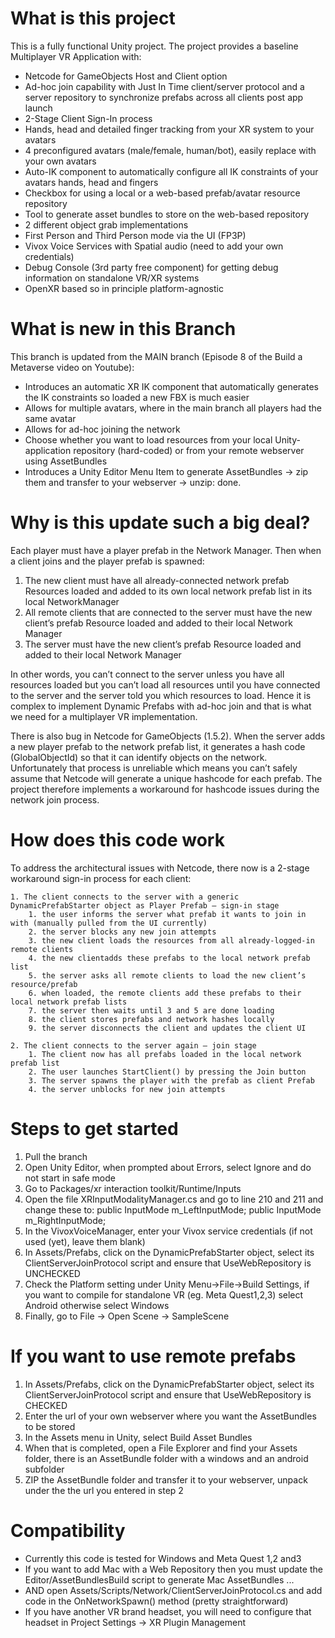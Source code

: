 What is this project
====================
This is a fully functional Unity project. The project provides a baseline Multiplayer VR Application with:
* Netcode for GameObjects Host and Client option
* Ad-hoc join capability with Just In Time client/server protocol and a server repository to synchronize prefabs across all clients post app launch
* 2-Stage Client Sign-In process 
* Hands, head and detailed finger tracking from your XR system to your avatars
* 4 preconfigured avatars (male/female, human/bot), easily replace with your own avatars
* Auto-IK component to automatically configure all IK constraints of your avatars hands, head and fingers
* Checkbox for using a local or a web-based prefab/avatar resource repository
* Tool to generate asset bundles to store on the web-based repository
* 2 different object grab implementations
* First Person and Third Person mode via the UI (FP3P)
* Vivox Voice Services with Spatial audio (need to add your own credentials)
* Debug Console (3rd party free component) for getting debug information on standalone VR/XR systems
* OpenXR based so in principle platform-agnostic

What is new in this Branch
==========================
This branch is updated from the MAIN branch (Episode 8 of the Build a Metaverse video on Youtube):
* Introduces an automatic XR IK component that automatically generates the IK constraints so loaded a new FBX is much easier
* Allows for multiple avatars, where in the main branch all players had the same avatar
* Allows for ad-hoc joining the network
* Choose whether you want to load resources from your local Unity-application repository (hard-coded) or from your remote webserver using AssetBundles
* Introduces a Unity Editor Menu Item to generate AssetBundles -> zip them and transfer to your webserver -> unzip: done.

Why is this update such a big deal?
===================================
Each player must have a player prefab in the Network Manager. Then when a client joins and the player prefab is spawned:
1. The new client must have all already-connected network prefab Resources loaded and added to its own local network prefab list in its local NetworkManager
2. All remote clients that are connected to the server must have the new client’s prefab Resource loaded and added to their local Network Manager
3. The server must have the new client’s prefab Resource loaded and added to their local Network Manager

In other words, you can’t connect to the server unless you have all resources loaded but you can’t load all resources until you have connected to the server and the server told you which resources to load. Hence it is complex to implement Dynamic Prefabs with ad-hoc join and that is what we need for a multiplayer VR implementation.

There is also bug in Netcode for GameObjects (1.5.2). When the server adds a new player prefab to the network prefab list, it generates a hash code (GlobalObjectId) so that it can identify objects on the network. Unfortunately that process is unreliable which means you can’t safely assume that Netcode will generate a unique hashcode for each prefab. The project therefore implements a workaround for hashcode issues during the network join process.

How does this code work
=======================
To address the architectural issues with Netcode, there now is a 2-stage workaround sign-in process for each client:

    1. The client connects to the server with a generic DynamicPrefabStarter object as Player Prefab – sign-in stage
        1. the user informs the server what prefab it wants to join in with (manually pulled from the UI currently)
        2. the server blocks any new join attempts
        3. the new client loads the resources from all already-logged-in remote clients 
        4. the new clientadds these prefabs to the local network prefab list
        5. the server asks all remote clients to load the new client’s resource/prefab
        6. when loaded, the remote clients add these prefabs to their local network prefab lists
        7. the server then waits until 3 and 5 are done loading
        8. the client stores prefabs and network hashes locally
        9. the server disconnects the client and updates the client UI
           
    2. The client connects to the server again – join stage
        1. The client now has all prefabs loaded in the local network prefab list
        2. The user launches StartClient() by pressing the Join button
        3. The server spawns the player with the prefab as client Prefab
        4. the server unblocks for new join attempts

Steps to get started
====================
1. Pull the branch
2. Open Unity Editor, when prompted about Errors, select Ignore and do not start in safe mode
3. Go to Packages/xr interaction toolkit/Runtime/Inputs
4. Open the file XRInputModalityManager.cs and go to line 210 and 211 and change these to: public InputMode m_LeftInputMode; public InputMode m_RightInputMode;
5. In the VivoxVoiceManager, enter your Vivox service credentials (if not used (yet), leave them blank)
6. In Assets/Prefabs, click on the DynamicPrefabStarter object, select its ClientServerJoinProtocol script and ensure that UseWebRepository is UNCHECKED
7. Check the Platform setting under Unity Menu->File->Build Settings, if you want to compile for standalone VR (eg. Meta Quest1,2,3) select Android otherwise select Windows
8. Finally, go to File -> Open Scene -> SampleScene
   
If you want to use remote prefabs
=================================
1. In Assets/Prefabs, click on the DynamicPrefabStarter object, select its ClientServerJoinProtocol script and ensure that UseWebRepository is CHECKED
2. Enter the url of your own webserver where you want the AssetBundles to be stored
3. In the Assets menu in Unity, select Build Asset Bundles
4. When that is completed, open a File Explorer and find your Assets folder, there is an AssetBundle folder with a windows and an android subfolder
5. ZIP the AssetBundle folder and transfer it to your webserver, unpack under the the url you entered in step 2

Compatibility
=============
* Currently this code is tested for Windows and Meta Quest 1,2 and3
* If you want to add Mac with a Web Repository then you must update the Editor/AssetBundlesBuild script to generate Mac AssetBundles ...
* AND open Assets/Scripts/Network/ClientServerJoinProtocol.cs and add code in the OnNetworkSpawn() method (pretty straightforward)
* If you have another VR brand headset, you will need to configure that headset in Project Settings -> XR Plugin Management
